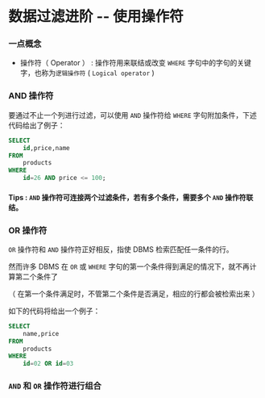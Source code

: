 # 数据过滤进阶 -- 使用操作符

### 一点概念
- 操作符（ Operator ） : 操作符用来联结或改变 `WHERE` 字句中的字句的关键字，也称为`逻辑操作符` (  `Logical operator` )

### AND 操作符
要通过不止一个列进行过滤，可以使用 `AND` 操作符给 `WHERE` 字句附加条件，下述代码给出了例子：
```sql
SELECT
    id,price,name
FROM
    products
WHERE
    id=26 AND price <= 100;
```
#### Tips : `AND` 操作符可连接两个过滤条件，若有多个条件，需要多个 `AND` 操作符联结。
### OR 操作符

`OR` 操作符和 `AND` 操作符正好相反，指使 DBMS 检索匹配任一条件的行。

然而许多 DBMS 在 `OR` 或 `WHERE` 字句的第一个条件得到满足的情况下，就不再计算第二个条件了

（ 在第一个条件满足时，不管第二个条件是否满足，相应的行都会被检索出来 ）

如下的代码将给出一个例子：
```sql
SELECT
    name,price
FROM
    products
WHERE
    id=02 OR id=03
```
### `AND` 和 `OR` 操作符进行组合
